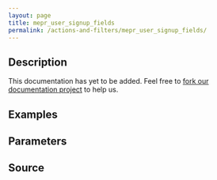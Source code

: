 ```yaml
---
layout: page
title: mepr_user_signup_fields
permalink: /actions-and-filters/mepr_user_signup_fields/
---
```


## Description

This documentation has yet to be added. Feel free to [fork our documentation project](https://github.com/caseproof/memberpress-docs) to help us.

## Examples


## Parameters


## Source


